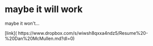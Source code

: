 # maybe it will work  
maybe it won't... 
<p></p>  
[link]( https://www.dropbox.com/s/wiwsh8qxxa4ndz5/Resume%20-%20Dan%20McMullen.md?dl=0)  
